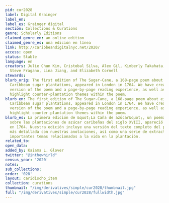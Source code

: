 ```yaml
---
pid: cur2028
label: Digital Grainger
label_en:
label_es: Grainger digital
section: Collections & Curations
genre: Scholarly Editions
claimed_genre_en: an online edition
claimed_genre_es: una edición en línea
link: http://caribbeandigitalnyc.net/2020/
access: open
status: Stable
language: en
creators: Julie Chun Kim, Cristobal Silva, Alex Gil, Kimberly Takahata, Ami Yoon,
  Steve Fragano, Lina Jiang, and Elizabeth Cornell
stewards:
blurb_orig: The first edition of The Sugar-Cane, a 168-page poem about eighteenth-century
  Caribbean sugar plantations, appeared in London in 1764. We have created one full-text
  version of the poem and a page-by-page reading experience, as well as excerpts that
  highlight counter-plantation themes within the poem.
blurb_en: The first edition of The Sugar-Cane, a 168-page poem about eighteenth-century
  Caribbean sugar plantations, appeared in London in 1764. We have created one full-text
  version of the poem and a page-by-page reading experience, as well as excerpts that
  highlight counter-plantation themes within the poem.
blurb_es: La primera edición de &quot;La Caña de azúcar&quot;, un poema de 168 páginas
  sobre las plantaciones de azúcar caribeñas del siglo XVIII, apareció en Londres
  en 1764. Nuestra edición incluye una versión del texto completo del poema, y una
  más detallada con nuestras anotaciones, así como una serie de extractos que resaltan
  importantes temas relacionados a la vida en la plantación.
related_to:
open_data:
added_by: Kaiama L. Glover
twitter: "@inthewhirld"
census_year: '2020'
notes:
sub_collections:
order: '028'
layout: caridischo_item
collection: curations
thumbnail: "/img/derivatives/simple/cur2028/thumbnail.jpg"
full: "/img/derivatives/simple/cur2028/fullwidth.jpg"
---
```


